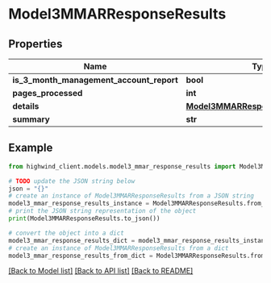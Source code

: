 # Model3MMARResponseResults


## Properties

Name | Type | Description | Notes
------------ | ------------- | ------------- | -------------
**is_3_month_management_account_report** | **bool** |  | [optional] 
**pages_processed** | **int** |  | [optional] 
**details** | [**Model3MMARResponseResultsDetails**](Model3MMARResponseResultsDetails.md) |  | [optional] 
**summary** | **str** |  | [optional] 

## Example

```python
from highwind_client.models.model3_mmar_response_results import Model3MMARResponseResults

# TODO update the JSON string below
json = "{}"
# create an instance of Model3MMARResponseResults from a JSON string
model3_mmar_response_results_instance = Model3MMARResponseResults.from_json(json)
# print the JSON string representation of the object
print(Model3MMARResponseResults.to_json())

# convert the object into a dict
model3_mmar_response_results_dict = model3_mmar_response_results_instance.to_dict()
# create an instance of Model3MMARResponseResults from a dict
model3_mmar_response_results_from_dict = Model3MMARResponseResults.from_dict(model3_mmar_response_results_dict)
```
[[Back to Model list]](../README.md#documentation-for-models) [[Back to API list]](../README.md#documentation-for-api-endpoints) [[Back to README]](../README.md)


